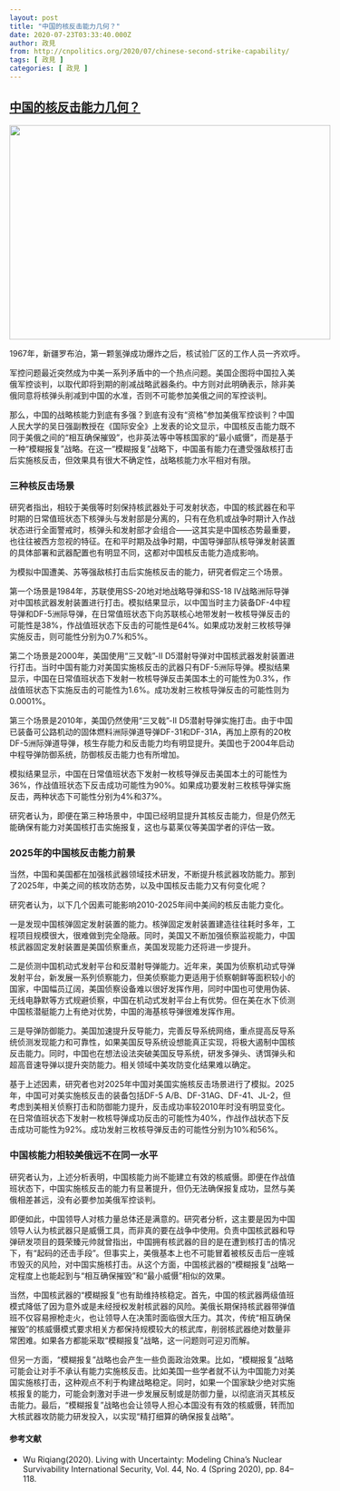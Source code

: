```yaml
---
layout: post
title: "中国的核反击能力几何？"
date: 2020-07-23T03:33:40.000Z
author: 政見
from: http://cnpolitics.org/2020/07/chinese-second-strike-capability/
tags: [ 政見 ]
categories: [ 政見 ]
---
```

<!--1595475220000-->
[中国的核反击能力几何？](http://cnpolitics.org/2020/07/chinese-second-strike-capability/)
------

<div>
<div id="attachment_13280" style="width: 576px" class="wp-caption alignnone"><a href="http://cnpolitics.org/wp-content/uploads/2020/08/20200815-1.webp_.png"><img class="size-full wp-image-13280" src="http://cnpolitics.org/wp-content/uploads/2020/08/20200815-1.webp_.png" alt="" width="566" height="378" srcset="http://cnpolitics.org/wp-content/uploads/2020/08/20200815-1.webp_.png 566w, http://cnpolitics.org/wp-content/uploads/2020/08/20200815-1.webp_-300x200.png 300w" sizes="(max-width: 566px) 100vw, 566px" /></a><p class="wp-caption-text">1967年，新疆罗布泊，第一颗氢弹成功爆炸之后，核试验厂区的工作人员一齐欢呼。</p></div><p>军控问题最近突然成为中美一系列矛盾中的一个热点问题。美国企图将中国拉入美俄军控谈判，以取代即将到期的削减战略武器条约。中方则对此明确表示，除非美俄同意将核弹头削减到中国的水准，否则不可能参加美俄之间的军控谈判。</p><p>那么，中国的战略核能力到底有多强？到底有没有“资格”参加美俄军控谈判？中国人民大学的吴日强副教授在《国际安全》上发表的论文显示，中国核反击能力既不同于美俄之间的“相互确保摧毁”，也非英法等中等核国家的“最小威慑”，而是基于一种“模糊报复”战略。在这一“模糊报复”战略下，中国虽有能力在遭受强敌核打击后实施核反击，但效果具有很大不确定性，战略核能力水平相对有限。</p><h3>三种核反击场景</h3><p>研究者指出，相较于美俄等时刻保持核武器处于可发射状态，中国的核武器在和平时期的日常值班状态下核弹头与发射部是分离的，只有在危机或战争时期计入作战状态进行全面警戒时，核弹头和发射部才会组合——这其实是中国核态势最重要，也往往被西方忽视的特征。在和平时期及战争时期，中国导弹部队核导弹发射装置的具体部署和武器配置也有明显不同，这都对中国核反击能力造成影响。</p><p>为模拟中国遭美、苏等强敌核打击后实施核反击的能力，研究者假定三个场景。</p><p>第一个场景是1984年，苏联使用SS-20地对地战略导弹和SS-18 IV战略洲际导弹对中国核武器发射装置进行打击。模拟结果显示，以中国当时主力装备DF-4中程导弹和DF-5洲际导弹，在日常值班状态下向苏联核心地带发射一枚核导弹反击的可能性是38%，作战值班状态下反击的可能性是64%。如果成功发射三枚核导弹实施反击，则可能性分别为0.7%和5%。</p><p>第二个场景是2000年，美国使用“三叉戟”-II D5潜射导弹对中国核武器发射装置进行打击。当时中国有能力对美国实施核反击的武器只有DF-5洲际导弹。模拟结果显示，中国在日常值班状态下发射一枚核导弹反击美国本土的可能性为0.3%，作战值班状态下实施反击的可能性为1.6%。成功发射三枚核导弹反击的可能性则为0.0001%。</p><p>第三个场景是2010年，美国仍然使用“三叉戟”-II D5潜射导弹实施打击。由于中国已装备可公路机动的固体燃料洲际弹道导弹DF-31和DF-31A，再加上原有的20枚DF-5洲际弹道导弹，核生存能力和反击能力均有明显提升。美国也于2004年启动中程导弹防御系统，防御核反击能力也有所增加。</p><p>模拟结果显示，中国在日常值班状态下发射一枚核导弹反击美国本土的可能性为36%，作战值班状态下反击成功可能性为90%。如果成功要发射三枚核导弹实施反击，两种状态下可能性分别为4%和37%。</p><p>研究者认为，即便在第三种场景中，中国已经明显提升其核反击能力，但是仍然无能确保有能力对美国核打击实施报复，这也与葛莱仪等美国学者的评估一致。</p><h3>2025年的中国核反击能力前景</h3><p>当然，中国和美国都在加强核武器领域技术研发，不断提升核武器攻防能力。那到了2025年，中美之间的核攻防态势，以及中国核反击能力又有何变化呢？</p><p>研究者认为，以下几个因素可能影响2010-2025年间中美间的核反击能力变化。</p><p>一是发现中国核弹固定发射装置的能力。核弹固定发射装置建造往往耗时多年，工程项目规模很大，很难做到完全隐蔽。同时，美国又不断加强侦察监视能力，中国核武器固定发射装置是美国侦察重点，美国发现能力还将进一步提升。</p><p>二是侦测中国机动式发射平台和反潜射导弹能力。近年来，美国为侦察机动式导弹发射平台，新发展一系列侦察能力，但美侦察能力更适用于侦察朝鲜等面积较小的国家，中国幅员辽阔，美国侦察设备难以很好发挥作用，同时中国也可使用伪装、无线电静默等方式规避侦察，中国在机动式发射平台上有优势。但在美在水下侦测中国核潜艇能力上有绝对优势，中国的海基核导弹很难发挥作用。</p><p>三是导弹防御能力。美国加速提升反导能力，完善反导系统网络，重点提高反导系统侦测发现能力和可靠性，如果美国反导系统设想能真正实现，将极大遏制中国核反击能力。同时，中国也在想法设法突破美国反导系统，研发多弹头、诱饵弹头和超高音速导弹以提升突防能力。相关领域中美攻防变化结果难以确定。</p><p>基于上述因素，研究者也对2025年中国对美国实施核反击场景进行了模拟。2025年，中国可对美实施核反击的装备包括DF-5 A/B、DF-31AG、DF-41、JL-2，但考虑到美相关侦察打击和防御能力提升，反击成功率较2010年时没有明显变化。在日常值班状态下发射一枚核导弹成功反击的可能性为40%，作战作战状态下反击成功可能性为92%。成功发射三枚核导弹反击的可能性分别为10%和56%。</p><h3>中国核能力相较美俄远不在同一水平</h3><p>研究者认为，上述分析表明，中国核能力尚不能建立有效的核威慑。即便在作战值班状态下，中国实施核反击的能力有显著提升，但仍无法确保报复成功，显然与美俄相差甚远，没有必要参加美俄军控谈判。</p><p>即便如此，中国领导人对核力量总体还是满意的。研究者分析，这主要是因为中国领导人认为核武器只是威慑工具，而非真的要在战争中使用。负责中国核武器和导弹研发项目的聂荣臻元帅就曾指出，中国拥有核武器的目的是在遭到核打击的情况下，有“起码的还击手段”。但事实上，美俄基本上也不可能冒着被核反击后一座城市毁灭的风险，对中国实施核打击。从这个方面，中国核武器的“模糊报复”战略一定程度上也能起到与“相互确保摧毁”和“最小威慑”相似的效果。</p><p>当然，中国核武器的“模糊报复”也有助维持核稳定。首先，中国的核武器两级值班模式降低了因为意外或是未经授权发射核武器的风险。美俄长期保持核武器带弹值班不仅容易擦枪走火，也让领导人在决策时面临很大压力。其次，传统“相互确保摧毁”的核威慑模式要求相关方都保持规模较大的核武库，削弱核武器绝对数量非常困难。如果各方都能采取“模糊报复”战略，这一问题则可迎刃而解。</p><p>但另一方面，“模糊报复”战略也会产生一些负面政治效果。比如，“模糊报复”战略可能会让对手不承认有能力实施核反击。比如美国一些学者就不认为中国能力对美国实施核打击，这种观点不利于构建战略稳定。同时，如果一个国家缺少绝对实施核报复的能力，可能会刺激对手进一步发展反制或是防御力量，以彻底消灭其核反击能力。最后，“模糊报复”战略也会让领导人担心本国没有有效的核威慑，转而加大核武器攻防能力研发投入，以实现“精打细算的确保报复战略”。</p><div class="post-endnote"><h4>参考文献</h4><ul><li>Wu Riqiang(2020). Living with Uncertainty: Modeling China’s Nuclear Survivability International Security, Vol. 44, No. 4 (Spring 2020), pp. 84–118.</li></ul></div>
</div>
